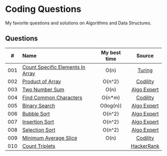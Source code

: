 # Coding Questions

My favorite questions and solutions on Algorithms and Data Structures.

## Questions

| #   | Name                                    | My best time | Source                    |
|:---:|:----------------------------------------|:------------:|:-------------------------:|
| 001 | [Count Specific Elements In Array][001] | O(n)         | [Turing][Turing]          |
| 002 | [Product of Array][002]                 | O(n^2)       | [Codility][Codility]      |
| 003 | [Two Number Sum][003]                   | O(n)         | [Algo Expert][AlgoExpert] |
| 004 | [Find Common Characters][004]           | O(n*m)       | [Codility][Codility]      |
| 005 | [Binary Search][005]                    | O(log(n))    | [Algo Expert][AlgoExpert] |
| 006 | [Bubble Sort][006]                      | O(n^2)       | [Algo Expert][AlgoExpert] |
| 007 | [Insertion Sort][007]                   | O(n^2)       | [Algo Expert][AlgoExpert] |
| 008 | [Selection Sort][008]                   | O(n^2)       | [Algo Expert][AlgoExpert] |
| 009 | [Minimum Average Slice][009]            | O(n)         | [Codility][Codility]      |
| 010 | [Count Triplets][010]                   |              | [HackerRank][HackerRank]  |

[AlgoExpert]: https://www.algoexpert.io/

[HackerRank]: https://www.algoexpert.io/

[Codility]: https://www.codility.com/

[Turing]: https://www.turing.com/

[001]: questions/001-CountSpecificElementsInArray.md

[002]: questions/002-ProductOfArray.md

[003]: questions/003-TwoNumberSum.md

[004]: questions/004-FindCommonCharacters.md

[005]: questions/005-BinarySearch.md

[006]: questions/006-BubbleSort.md

[007]: questions/007-InsertionSort.md

[008]: questions/008-SelectionSort.md

[009]: questions/009-MinimumAverageSlice.md

[010]: questions/010-CountTriplets.md
